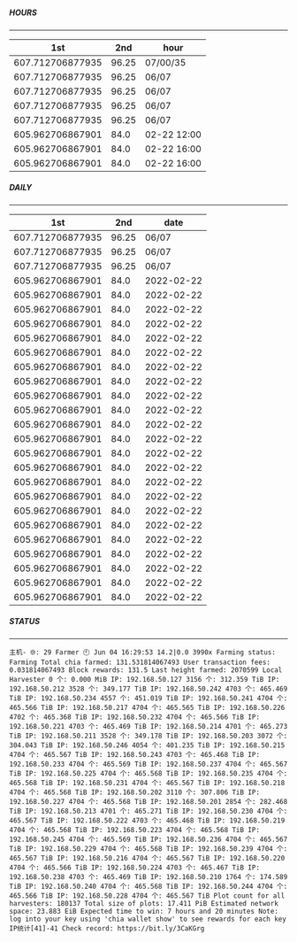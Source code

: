 ##### HOURS
-------

| 1st | 2nd | hour |
|---|----|-----|
|607.712706877935 | 96.25 | 07/00/35 |
|607.712706877935 | 96.25 | 06/07 |
|607.712706877935 | 96.25 | 06/07 |
|607.712706877935 | 96.25 | 06/07 |
|607.712706877935 | 96.25 | 06/07 |
|605.962706867901 | 84.0 | 02-22 12:00|
|605.962706867901 | 84.0 | 02-22 16:00|
|605.962706867901 | 84.0 | 02-22 16:00|

##### DAILY
-------

| 1st | 2nd | date |
|---|----|-----|
|607.712706877935 | 96.25 | 06/07 |
|607.712706877935 | 96.25 | 06/07 |
|607.712706877935 | 96.25 | 06/07 |
|605.962706867901 | 84.0 | 2022-02-22
|605.962706867901 | 84.0 | 2022-02-22
|605.962706867901 | 84.0 | 2022-02-22
|605.962706867901 | 84.0 | 2022-02-22
|605.962706867901 | 84.0 | 2022-02-22
|605.962706867901 | 84.0 | 2022-02-22
|605.962706867901 | 84.0 | 2022-02-22
|605.962706867901 | 84.0 | 2022-02-22
|605.962706867901 | 84.0 | 2022-02-22
|605.962706867901 | 84.0 | 2022-02-22
|605.962706867901 | 84.0 | 2022-02-22
|605.962706867901 | 84.0 | 2022-02-22
|605.962706867901 | 84.0 | 2022-02-22
|605.962706867901 | 84.0 | 2022-02-22
|605.962706867901 | 84.0 | 2022-02-22
|605.962706867901 | 84.0 | 2022-02-22
|605.962706867901 | 84.0 | 2022-02-22
|605.962706867901 | 84.0 | 2022-02-22
|605.962706867901 | 84.0 | 2022-02-22
|605.962706867901 | 84.0 | 2022-02-22
|605.962706867901 | 84.0 | 2022-02-22
|605.962706867901 | 84.0 | 2022-02-22
|605.962706867901 | 84.0 | 2022-02-22


##### STATUS
-------

`主机- 🌐: 29
 Farmer 🕘 Jun 04 16:29:53 14.2|0.0
 3990x Farming status: Farming Total chia farmed: 131.531814067493 User transaction fees: 0.031814067493 Block rewards: 131.5 Last height farmed: 2070599 Local Harvester 0 个: 0.000 MiB
IP: 192.168.50.127 3156 个: 312.359 TiB
IP: 192.168.50.212 3528 个: 349.177 TiB
IP: 192.168.50.242 4703 个: 465.469 TiB
IP: 192.168.50.234 4557 个: 451.019 TiB
IP: 192.168.50.241 4704 个: 465.566 TiB
IP: 192.168.50.217 4704 个: 465.565 TiB
IP: 192.168.50.226 4702 个: 465.368 TiB
IP: 192.168.50.232 4704 个: 465.566 TiB
IP: 192.168.50.221 4703 个: 465.469 TiB
IP: 192.168.50.214 4701 个: 465.273 TiB
IP: 192.168.50.211 3528 个: 349.178 TiB
IP: 192.168.50.203 3072 个: 304.043 TiB
IP: 192.168.50.246 4054 个: 401.235 TiB
IP: 192.168.50.215 4704 个: 465.567 TiB
IP: 192.168.50.243 4703 个: 465.468 TiB
IP: 192.168.50.233 4704 个: 465.569 TiB
IP: 192.168.50.237 4704 个: 465.567 TiB
IP: 192.168.50.225 4704 个: 465.568 TiB
IP: 192.168.50.235 4704 个: 465.568 TiB
IP: 192.168.50.231 4704 个: 465.567 TiB
IP: 192.168.50.218 4704 个: 465.568 TiB
IP: 192.168.50.202 3110 个: 307.806 TiB
IP: 192.168.50.227 4704 个: 465.568 TiB
IP: 192.168.50.201 2854 个: 282.468 TiB
IP: 192.168.50.213 4701 个: 465.271 TiB
IP: 192.168.50.230 4704 个: 465.567 TiB
IP: 192.168.50.222 4703 个: 465.468 TiB
IP: 192.168.50.219 4704 个: 465.568 TiB
IP: 192.168.50.223 4704 个: 465.568 TiB
IP: 192.168.50.245 4704 个: 465.569 TiB
IP: 192.168.50.236 4704 个: 465.567 TiB
IP: 192.168.50.229 4704 个: 465.568 TiB
IP: 192.168.50.239 4704 个: 465.567 TiB
IP: 192.168.50.216 4704 个: 465.567 TiB
IP: 192.168.50.220 4704 个: 465.566 TiB
IP: 192.168.50.224 4703 个: 465.467 TiB
IP: 192.168.50.238 4703 个: 465.469 TiB
IP: 192.168.50.210 1764 个: 174.589 TiB
IP: 192.168.50.240 4704 个: 465.568 TiB
IP: 192.168.50.244 4704 个: 465.566 TiB
IP: 192.168.50.228 4704 个: 465.567 TiB Plot count for all harvesters: 180137 Total size of plots: 17.411 PiB Estimated network space: 23.883 EiB Expected time to win: 7 hours and 20 minutes Note: log into your key using 'chia wallet show' to see rewards for each key
IP统计[41]-41
 Check record: https://bit.ly/3CaKGrg `
